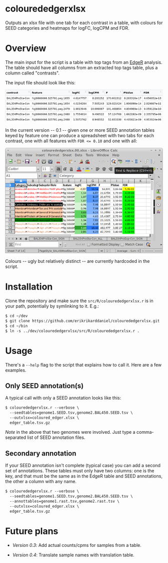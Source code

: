 # colourededgerxlsx
Outputs an xlsx file with one tab for each contrast in a table, with 
colours for SEED categories and heatmaps for logFC, logCPM and FDR.

# Overview

The main input for the script is a table with top tags from an 
[EdgeR](https://bioconductor.org/packages/release/bioc/html/edgeR.html) 
analysis. The table should have all columns from an extracted top tags 
table, plus a column called "contrasts".

The input file should look like this:

![edger](doc/img/edger.png)

In the current version -- 0.1 -- given one or more SEED annotation tables
keyed by feature one can produce a spreadsheet with two tabs for each contrast, 
one with all features with `FDR <= 0.10` and one with all:

![xlsx](doc/img/xlsx.png)

Colours -- ugly but relatively distinct -- are currently hardcoded in the script.

# Installation

Clone the repository and make sure the `src/R/colourededgerxlsx.r` is in
your path, potentially by symlinking to it. E.g.:

```
$ cd ~/dev
$ git clone https://github.com/erikrikarddaniel/colourededgerxlsx.git
$ cd ~/bin
$ ln -s ../dev/colourededgerxlsx/src/R/colourededgerxlsx.r .
```

# Usage

There's a `--help` flag to the script that explains how to call it. Here are a few
examples.

## Only SEED annotation(s)

A typical call with only a SEED annotation looks like this:

```
$ colourededgerxlsx.r --verbose \
  --seedtables=genome1.SEED.tsv,genome2.BAL450.SEED.tsv \
  --outxlsx=coloured_edger.xlsx \
  edger_table.tsv.gz
```

*Note* in the above that two genomes were involved. Just type a comma-separated list
of SEED annotation files.

## Secondary annotation

If your SEED annotation isn't complete (typical case) you can add a second set of
annotations. These tables must only have two columns: one is the key, and that must
be the same as in the EdgeR table and SEED annotations, the other a column with
any name.

```
$ colourededgerxlsx.r --verbose \
  --seedtables=genome1.SEED.tsv,genome2.BAL450.SEED.tsv \
  --annottables=genome1.rast.tsv,genome2.rast.tsv \
  --outxlsx=coloured_edger.xlsx \
  edger_table.tsv.gz
```

# Future plans

* *Version 0.3*: Add actual counts/cpms for samples from a table.

* *Version 0.4*: Translate sample names with translation table.
